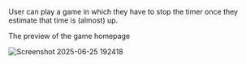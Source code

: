 User can play a game in which they have to stop the timer once they estimate that time is (almost) up.

The preview of the game homepage 

![Screenshot 2025-06-25 192418](https://github.com/user-attachments/assets/f381b8e3-bb25-421b-ab2a-a17d7d9d4f89)
